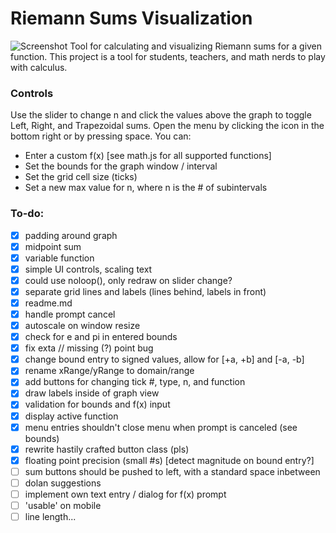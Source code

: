 # Riemann Sums Visualization
![Screenshot](https://i.imgur.com/voWh8Qe.png)
Tool for calculating and visualizing Riemann sums for a given function. This project is a tool for students, teachers, and math nerds to play with calculus.

### Controls
Use the slider to change n and click the values above the graph to toggle Left, Right, and Trapezoidal sums. Open the menu by clicking the icon in the bottom right or by pressing space. You can:
- Enter a custom f(x) [see math.js for all supported functions]
- Set the bounds for the graph window / interval
- Set the grid cell size (ticks)
- Set a new max value for n, where n is the # of subintervals 

### To-do:
- [x] padding around graph
- [x] midpoint sum
- [x] variable function
- [x] simple UI controls, scaling text
- [x] could use noloop(), only redraw on slider change?
- [x] separate grid lines and labels (lines behind, labels in front)
- [x] readme.md
- [x] handle prompt cancel
- [x] autoscale on window resize
- [x] check for e and pi in entered bounds
- [x] fix exta // missing (?) point bug
- [x] change bound entry to signed values, allow for [+a, +b] and [-a, -b]
- [x] rename xRange/yRange to domain/range
- [x] add buttons for changing tick #, type, n, and function
- [x] draw labels inside of graph view
- [x] validation for bounds and f(x) input
- [x] display active function
- [x] menu entries shouldn't close menu when prompt is canceled (see bounds)
- [x] rewrite hastily crafted button class (pls)
- [x] floating point precision (small #s) [detect magnitude on bound entry?]
- [ ] sum buttons should be pushed to left, with a standard space inbetween
- [ ] dolan suggestions
- [ ] implement own text entry / dialog for f(x) prompt
- [ ] 'usable' on mobile
- [ ] line length...
